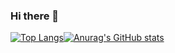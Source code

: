 ### Hi there 👋

<!--
**MegaGV/MegaGV** is a ✨ _special_ ✨ repository because its `README.md` (this file) appears on your GitHub profile.

Here are some ideas to get you started:

- 🔭 I’m currently working on ...
- 🌱 I’m currently learning ...
- 👯 I’m looking to collaborate on ...
- 🤔 I’m looking for help with ...
- 💬 Ask me about ...
- 📫 How to reach me: ...
- 😄 Pronouns: ...
- ⚡ Fun fact: ...
-->

[![Top Langs](https://github-readme-stats.vercel.app/api/top-langs/?username=MegaGV)](https://github.com/anuraghazra/github-readme-stats)[![Anurag's GitHub stats](https://github-readme-stats.vercel.app/api?username=MegaGV)](https://github.com/anuraghazra/github-readme-stats)
